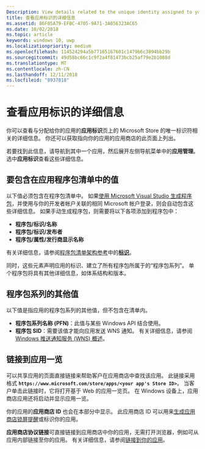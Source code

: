 ```yaml
---
Description: View details related to the unique identity assigned to your app by the Microsoft Store, and get a link to your app's Store listing.
title: 查看应用标识的详细信息
ms.assetid: 86F05A79-EFBC-4705-9A71-3A056323AC65
ms.date: 10/02/2018
ms.topic: article
keywords: windows 10, uwp
ms.localizationpriority: medium
ms.openlocfilehash: 114524294a5b77165167601c1479b6c3894bb29b
ms.sourcegitcommit: 49d58bc66c1c9f2a4f81473bcb25af79e2b1088d
ms.translationtype: MT
ms.contentlocale: zh-CN
ms.lasthandoff: 12/11/2018
ms.locfileid: "8937818"
---
```

# <a name="view-app-identity-details"></a>查看应用标识的详细信息


你可以查看与分配给你的应用的**应用标识**页上的 Microsoft Store 的唯一标识符相关的详细信息。 你还可以获取指向你的应用的应用商店的此页面上列出。

若要找到此信息，请导航到其中一个应用，然后展开左侧导航菜单中的**应用管理**。 选中**应用标识**查看这些详细信息。


## <a name="values-to-include-in-your-app-package-manifest"></a>要包含在应用程序包清单中的值

以下值必须包含在程序包清单中。 如果[使用 Microsoft Visual Studio 生成程序包](../packaging/packaging-uwp-apps.md)，并使用与你的开发者帐户关联的相同 Microsoft 帐户登录，则会自动包含这些详细信息。 如果手动生成程序包，则需要将以下各项添加到程序包中：

-   **程序包/标识/名称**
-   **程序包/标识/发布者**
-   **程序包/属性/发行商显示名称**

有关详细信息，请参阅[程序包清单架构参考](https://docs.microsoft.com/uwp/schemas/appxpackage/uapmanifestschema/schema-root)中的[**标识**](https://docs.microsoft.com/uwp/schemas/appxpackage/uapmanifestschema/element-identity)。

同时，这些元素声明应用的标识、建立了所有程序包所属于的“程序包系列”。 单个程序包将具有其他详细信息，如体系结构和版本。


## <a name="additional-values-for-package-family"></a>程序包系列的其他值

以下值是指应用的程序包系列的其他值，但不包含在清单内。

-   **程序包系列名称 (PFN)**：此值与某些 Windows API 结合使用。
-   **程序包 SID**：需要该值才能向应用发送 WNS 通知。 有关详细信息，请参阅 [Windows 推送通知服务 (WNS) 概述](../design/shell/tiles-and-notifications/windows-push-notification-services--wns--overview.md)。


## <a name="link-to-your-apps-listing"></a>链接到应用一览

可以共享应用的页面直接链接来帮助客户在应用商店中查找该应用。 此链接采用格式 **`https://www.microsoft.com/store/apps/<your app's Store ID>`**。 当客户单击此链接时，它将打开基于 Web 的应用一览页。 在 Windows 设备上，应用商店应用还将启动并显示应用一览。

你的应用的**应用商店 ID** 也会在本部分中显示。 此应用商店 ID 可以用来[生成应用商店锁屏提醒](http://go.microsoft.com/fwlink/p/?LinkId=534236)或标识你的应用。

**应用商店协议链接**可直接链接到应用商店中你的应用，无需打开浏览器，例如可从应用内部链接至你的应用。 有关详细信息，请参阅[链接到你的应用](link-to-your-app.md)。



 

 




